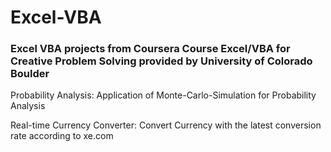 # Excel-VBA
### Excel VBA projects from Coursera Course Excel/VBA for Creative Problem Solving provided by University of Colorado Boulder


Probability Analysis: Application of Monte-Carlo-Simulation for Probability Analysis

Real-time Currency Converter: Convert Currency with the latest conversion rate according to xe.com
